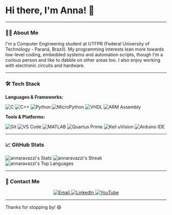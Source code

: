 # Hi there, I'm Anna! 👋

---

### 👨‍💻 About Me

I'm a Computer Engineering student at UTFPR (Federal University of Technology - Paraná, Brazil). My programming interests lean more towards low-level coding, embedded systems and automation scripts, though I'm a curious person and like to dabble on other areas too. I also enjoy working with electronic circuits and hardware.

---

### 🛠️ Tech Stack

**Languages & Frameworks:**

![C](https://img.shields.io/badge/C-A8B9CC?style=for-the-badge&logo=c&logoColor=white)
![C++](https://img.shields.io/badge/C++-00599C?style=for-the-badge&logo=cplusplus&logoColor=white)
![Python](https://img.shields.io/badge/Python-3776AB?style=for-the-badge&logo=python&logoColor=white)
![MicroPython](https://img.shields.io/badge/MicroPython-2B2728?style=for-the-badge&logo=micropython&logoColor=white)
![VHDL](https://img.shields.io/badge/VHDL-8C4FF0?style=for-the-badge&logo=vhdl&logoColor=white)
![ARM Assembly](https://img.shields.io/badge/ARM_Assembly-0091BD?style=for-the-badge&logo=arm&logoColor=white)

**Tools & Platforms:**

![Git](https://img.shields.io/badge/Git-F05032?style=for-the-badge&logo=git&logoColor=white)
![VS Code](https://img.shields.io/badge/VS_Code-007ACC?style=for-the-badge&logo=visual-studio-code&logoColor=white)
![MATLAB](https://img.shields.io/badge/MATLAB-0076A8?style=for-the-badge&logo=mathworks&logoColor=white)
![Quartus Prime](https://img.shields.io/badge/Quartus_Prime_Lite-0071C5?style=for-the-badge&logo=intel&logoColor=white)
![Keil uVision](https://img.shields.io/badge/Keil_uVision-0091BD?style=for-the-badge&logo=arm&logoColor=white)
![Arduino IDE](https://img.shields.io/badge/Arduino_IDE-00979D?style=for-the-badge&logo=arduino&logoColor=white)

---

### 📈 GitHub Stats

![annaravazzi's Stats](https://github-readme-stats.vercel.app/api?username=annaravazzi&theme=vue-dark&show_icons=true&hide_border=true&count_private=true)
![annaravazzi's Streak](https://github-readme-streak-stats.herokuapp.com/?user=annaravazzi&theme=vue-dark&hide_border=true)
![annaravazzi's Top Languages](https://github-readme-stats.vercel.app/api/top-langs/?username=annaravazzi&theme=vue-dark&show_icons=true&hide_border=true&layout=compact)

---

### 📧 Contact Me

<div align="center">
  <a href="mailto:anna.carolina.ravazzi@gmail.com">
    <img src="https://img.shields.io/badge/Email-D14836?style=for-the-badge&logo=gmail&logoColor=white" alt="Email" />
  </a>
  <a href="https://www.linkedin.com/in/anna-carolina-ravazzi-martins-5bb177213">
    <img src="https://img.shields.io/badge/LinkedIn-0077B5?style=for-the-badge&logo=linkedin&logoColor=white" alt="LinkedIn" />
  </a>
  <a href="https://www.youtube.com/@annaravazzi">
    <img src="https://img.shields.io/badge/YouTube-FF0000?style=for-the-badge&logo=youtube&logoColor=white" alt="YouTube" />
  </a>
</div>

---

Thanks for stopping by! 😄
